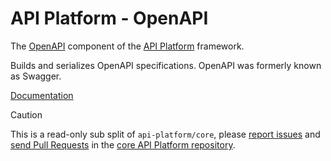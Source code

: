# API Platform - OpenAPI

The [OpenAPI](https://www.openapis.org) component of the [API Platform](https://api-platform.com) framework.

Builds and serializes OpenAPI specifications. OpenAPI was formerly known as Swagger.

[Documentation](https://api-platform.com/docs/core/openapi/)

> [!CAUTION]
>
> This is a read-only sub split of `api-platform/core`, please
> [report issues](https://github.com/api-platform/core/issues) and
> [send Pull Requests](https://github.com/api-platform/core/pulls)
> in the [core API Platform repository](https://github.com/api-platform/core).
